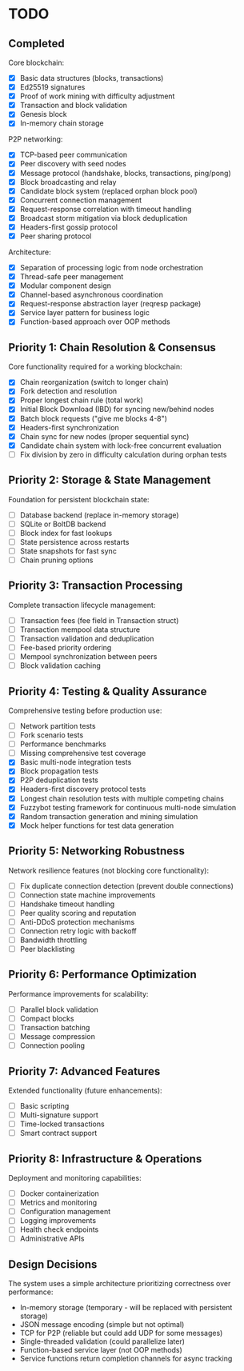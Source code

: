 # TODO

## Completed

Core blockchain:
- [x] Basic data structures (blocks, transactions)
- [x] Ed25519 signatures
- [x] Proof of work mining with difficulty adjustment
- [x] Transaction and block validation
- [x] Genesis block
- [x] In-memory chain storage

P2P networking:
- [x] TCP-based peer communication
- [x] Peer discovery with seed nodes
- [x] Message protocol (handshake, blocks, transactions, ping/pong)
- [x] Block broadcasting and relay
- [x] Candidate block system (replaced orphan block pool)
- [x] Concurrent connection management
- [x] Request-response correlation with timeout handling
- [x] Broadcast storm mitigation via block deduplication
- [x] Headers-first gossip protocol
- [x] Peer sharing protocol

Architecture:
- [x] Separation of processing logic from node orchestration
- [x] Thread-safe peer management
- [x] Modular component design
- [x] Channel-based asynchronous coordination
- [x] Request-response abstraction layer (reqresp package)
- [x] Service layer pattern for business logic
- [x] Function-based approach over OOP methods

## Priority 1: Chain Resolution & Consensus

Core functionality required for a working blockchain:

- [x] Chain reorganization (switch to longer chain)
- [x] Fork detection and resolution
- [x] Proper longest chain rule (total work)
- [x] Initial Block Download (IBD) for syncing new/behind nodes
- [x] Batch block requests ("give me blocks 4-8")
- [x] Headers-first synchronization
- [x] Chain sync for new nodes (proper sequential sync)
- [x] Candidate chain system with lock-free concurrent evaluation
- [ ] Fix division by zero in difficulty calculation during orphan tests

## Priority 2: Storage & State Management

Foundation for persistent blockchain state:

- [ ] Database backend (replace in-memory storage)
- [ ] SQLite or BoltDB backend
- [ ] Block index for fast lookups
- [ ] State persistence across restarts
- [ ] State snapshots for fast sync
- [ ] Chain pruning options

## Priority 3: Transaction Processing

Complete transaction lifecycle management:

- [ ] Transaction fees (fee field in Transaction struct)
- [ ] Transaction mempool data structure
- [ ] Transaction validation and deduplication
- [ ] Fee-based priority ordering
- [ ] Mempool synchronization between peers
- [ ] Block validation caching

## Priority 4: Testing & Quality Assurance

Comprehensive testing before production use:

- [ ] Network partition tests
- [ ] Fork scenario tests
- [ ] Performance benchmarks
- [ ] Missing comprehensive test coverage
- [x] Basic multi-node integration tests
- [x] Block propagation tests
- [x] P2P deduplication tests
- [x] Headers-first discovery protocol tests
- [x] Longest chain resolution tests with multiple competing chains
- [x] Fuzzybot testing framework for continuous multi-node simulation
- [x] Random transaction generation and mining simulation
- [x] Mock helper functions for test data generation

## Priority 5: Networking Robustness

Network resilience features (not blocking core functionality):

- [ ] Fix duplicate connection detection (prevent double connections)
- [ ] Connection state machine improvements
- [ ] Handshake timeout handling
- [ ] Peer quality scoring and reputation
- [ ] Anti-DDoS protection mechanisms
- [ ] Connection retry logic with backoff
- [ ] Bandwidth throttling
- [ ] Peer blacklisting

## Priority 6: Performance Optimization

Performance improvements for scalability:

- [ ] Parallel block validation
- [ ] Compact blocks
- [ ] Transaction batching
- [ ] Message compression
- [ ] Connection pooling

## Priority 7: Advanced Features

Extended functionality (future enhancements):

- [ ] Basic scripting
- [ ] Multi-signature support
- [ ] Time-locked transactions
- [ ] Smart contract support

## Priority 8: Infrastructure & Operations

Deployment and monitoring capabilities:

- [ ] Docker containerization
- [ ] Metrics and monitoring
- [ ] Configuration management
- [ ] Logging improvements
- [ ] Health check endpoints
- [ ] Administrative APIs

## Design Decisions

The system uses a simple architecture prioritizing correctness over performance:
- In-memory storage (temporary - will be replaced with persistent storage)
- JSON message encoding (simple but not optimal)
- TCP for P2P (reliable but could add UDP for some messages)
- Single-threaded validation (could parallelize later)
- Function-based service layer (not OOP methods)
- Service functions return completion channels for async tracking
